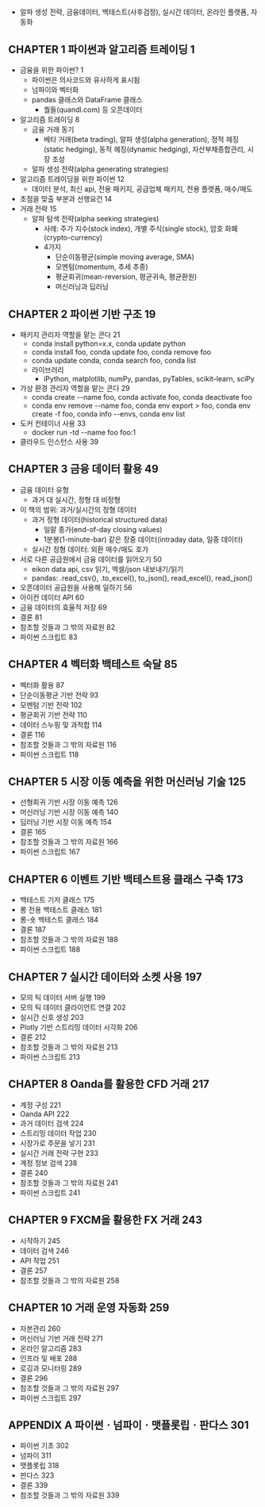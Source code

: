##
* 알파 생성 전략, 금융데이터, 백테스트(사후검정), 실시간 데이터, 온라인 플랫폼, 자동화


## CHAPTER 1 파이썬과 알고리즘 트레이딩 1
* 금융을 위한 파이썬? 1
    * 파이썬은 의사코드와 유사하게 표시됨
    * 넘파이와 벡터화
    * pandas 클래스와 DataFrame 클래스
        * 퀄들(quandl.com) 등 오픈데이터
* 알고리즘 트레이딩 8
    * 금융 거래 동기
        * 베타 거래(beta trading), 알파 생성(alpha generation), 정적 헤징(static hedging), 동적 헤징(dynamic hedging), 자산부채종합관리, 시장 조성
    * 알파 생성 전략(alpha generating strategies)
* 알고리즘 트레이딩을 위한 파이썬 12
  * 데이터 분석, 최신 api, 전용 패키지, 공급업체 패키지, 전용 플랫폼, 매수/매도
* 초점을 맞출 부분과 선행요건 14
* 거래 전략 15
  * 알파 탐색 전략(alpha seeking strategies)
    * 사례: 주가 지수(stock index), 개별 주식(single stock), 암호 화폐(crypto-currency)
    * 4가지
      * 단순이동평균(simple moving average, SMA)
      * 모멘텀(momentum, 추세 추종)
      * 평균회귀(mean-reversion, 평균귀속, 평균환원)
      * 머신러닝과 딥러닝


## CHAPTER 2 파이썬 기반 구조 19
* 패키지 관리자 역할을 맡는 콘다 21
  * conda install python=x.x, conda update python
  * conda install foo, conda update foo, conda remove foo
  * conda update conda, conda search foo, conda list
  * 라이브러리
    * iPython, matplotlib, numPy, pandas, pyTables, scikit-learn, sciPy
* 가상 환경 관리자 역할을 맡는 콘다 29
  * conda create --name foo, conda activate foo, conda deactivate foo
  * conda env remove --name foo, conda env export > foo, conda env create -f foo, conda info --envs, conda env list
* 도커 컨테이너 사용 33
  * docker run -td --name foo foo:1
* 클라우드 인스턴스 사용 39


## CHAPTER 3 금융 데이터 활용 49
  * 금융 데이터 유형
    * 과거 대 실시간, 정형 대 비정형
  * 이 책의 범위: 과거/실시간의 정형 데이터
    * 과거 정형 데이터(historical structured data)
      * 일말 종가(end-of-day closing values)
      * 1분봉(1-minute-bar) 같은 장중 데이터(intraday data, 일중 데이터)
    * 실시간 정형 데이터: 외환 매수/매도 호가
* 서로 다른 공급원에서 금융 데이터를 읽어오기 50
  * eikon data api, csv 읽기, 엑셀/json 내보내기/읽기
  * pandas: .read_csv(), .to_excel(), to_json(), read_excel(), read_json()
* 오픈데이터 공급원을 사용해 일하기 56
* 아이컨 데이터 API 60
* 금융 데이터의 효율적 저장 69
* 결론 81
* 참조할 것들과 그 밖의 자료원 82
* 파이썬 스크립트 83


## CHAPTER 4 벡터화 백테스트 숙달 85
* 벡터화 활용 87
* 단순이동평균 기반 전략 93
* 모멘텀 기반 전략 102
* 평균회귀 기반 전략 110
* 데이터 스누핑 및 과적합 114
* 결론 116
* 참조할 것들과 그 밖의 자료원 116
* 파이썬 스크립트 118


## CHAPTER 5 시장 이동 예측을 위한 머신러닝 기술 125
* 선형회귀 기반 시장 이동 예측 126
* 머신러닝 기반 시장 이동 예측 140
* 딥러닝 기반 시장 이동 예측 154
* 결론 165
* 참조할 것들과 그 밖의 자료원 166
* 파이썬 스크립트 167


## CHAPTER 6 이벤트 기반 백테스트용 클래스 구축 173
* 백테스트 기저 클래스 175
* 롱 전용 백테스트 클래스 181
* 롱-숏 백테스트 클래스 184
* 결론 187
* 참조할 것들과 그 밖의 자료원 188
* 파이썬 스크립트 188


## CHAPTER 7 실시간 데이터와 소켓 사용 197
* 모의 틱 데이터 서버 실행 199
* 모의 틱 데이터 클라이언트 연결 202
* 실시간 신호 생성 203
* Plotly 기반 스트리밍 데이터 시각화 206
* 결론 212
* 참조할 것들과 그 밖의 자료원 213
* 파이썬 스크립트 213


## CHAPTER 8 Oanda를 활용한 CFD 거래 217
* 계정 구성 221
* Oanda API 222
* 과거 데이터 검색 224
* 스트리밍 데이터 작업 230
* 시장가로 주문을 넣기 231
* 실시간 거래 전략 구현 233
* 계정 정보 검색 238
* 결론 240
* 참조할 것들과 그 밖의 자료원 241
* 파이썬 스크립트 241


## CHAPTER 9 FXCM을 활용한 FX 거래 243
* 시작하기 245
* 데이터 검색 246
* API 작업 251
* 결론 257
* 참조할 것들과 그 밖의 자료원 258


## CHAPTER 10 거래 운영 자동화 259
* 자본관리 260
* 머신러닝 기반 거래 전략 271
* 온라인 알고리즘 283
* 인프라 및 배포 288
* 로깅과 모니터링 289
* 결론 296
* 참조할 것들과 그 밖의 자료원 297
* 파이썬 스크립트 297


## APPENDIX A 파이썬ㆍ넘파이ㆍ맷플롯립ㆍ판다스 301
* 파이썬 기초 302
* 넘파이 311
* 맷플롯립 318
* 판다스 323
* 결론 339
* 참조할 것들과 그 밖의 자료원 339